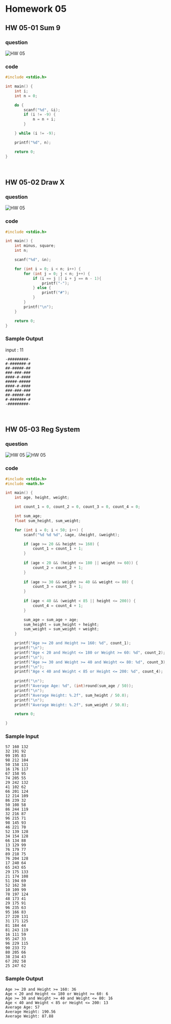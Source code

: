# Homework 05
## HW 05-01 Sum 9
### question
![HW 05](images/HW05-01.png)

### code
```c
#include <stdio.h>

int main() {
    int i;
    int n = 0;

    do {
        scanf("%d", &i);
        if (i != -9) {
            n = n + i;
        }

    } while (i != -9);

    printf("%d", n);

    return 0;
}
```
<br>


## HW 05-02 Draw X
### question
![HW 05](images/HW05-02.png)

### code
```c
#include <stdio.h>

int main() {
    int minus, square;
    int n;

    scanf("%d", &n);

    for (int i = 0; i < n; i++) {
        for (int j = 0; j < n; j++) {
            if (i == j || i + j == n - 1){
                printf("-");
            } else {
                printf("#");
            }
        }
        printf("\n");
    }

    return 0;
}
```

### Sample Output
input : 11
```
-#########-
#-#######-#
##-#####-##
###-###-###
####-#-####
#####-#####
####-#-####
###-###-###
##-#####-##
#-#######-#
-#########-
```

<br>


## HW 05-03 Reg System
### question
![HW 05](images/HW05-03.1.png)
![HW 05](images/HW05-03.2.png)


### code
```c
#include <stdio.h>
#include <math.h>

int main() {
    int age, height, weight;

    int count_1 = 0, count_2 = 0, count_3 = 0, count_4 = 0;

    int sum_age;
    float sum_height, sum_weight;

    for (int i = 0; i < 50; i++) {
        scanf("%d %d %d", &age, &height, &weight);

        if (age >= 20 && height >= 160) {
            count_1 = count_1 + 1;
        }
        
        if (age < 20 && (height <= 180 || weight >= 60)) {
            count_2 = count_2 + 1;
        }
        
        if (age >= 30 && weight >= 40 && weight <= 80) {
            count_3 = count_3 + 1;
        }
        
        if (age < 40 && (weight < 85 || height <= 200)) {
            count_4 = count_4 + 1;
        }

        sum_age = sum_age + age;
        sum_height = sum_height + height;
        sum_weight = sum_weight + weight;
    }

    printf("Age >= 20 and Height >= 160: %d", count_1);
    printf("\n");
    printf("Age < 20 and Height <= 180 or Weight >= 60: %d", count_2);
    printf("\n");
    printf("Age >= 30 and Weight >= 40 and Weight <= 80: %d", count_3);
    printf("\n");
    printf("Age < 40 and Weight < 85 or Height <= 200: %d", count_4);
    
    printf("\n");
    printf("Average Age: %d", (int)round(sum_age / 50));
    printf("\n");
    printf("Average Height: %.2f", sum_height / 50.0);
    printf("\n");
    printf("Average Weight: %.2f", sum_weight / 50.0);

    return 0;

}
```

### Sample Input
```
57 160 132
32 191 92
99 195 83
98 212 104
50 158 131
16 176 117
67 158 95
74 205 55
29 242 132
41 102 62
66 201 124
12 214 109
86 239 32
50 108 58
86 244 119
32 216 87
96 215 71
98 145 93
46 221 70
52 139 128
34 154 128
66 134 88
13 129 99
76 179 77
89 218 75
76 204 128
17 240 64
65 243 65
29 175 133
21 174 108
51 194 69
52 162 38
10 109 99
78 197 124
48 173 41
29 175 91
96 235 63
95 166 83
27 220 131
31 171 125
81 184 44
81 243 119
16 111 59
95 247 33
96 229 115
90 233 72
80 205 66
38 234 43
67 202 58
25 247 62
```

### Sample Output
```
Age >= 20 and Height >= 160: 36
Age < 20 and Height <= 180 or Weight >= 60: 6
Age >= 30 and Weight >= 40 and Weight <= 80: 16
Age < 40 and Weight < 85 or Height <= 200: 13
Average Age: 57
Average Height: 190.56
Average Weight: 87.88
```
<br>


<!-- |**Information A**|**Information B**|
|:---:|:---:|
| Text1 <br/> Text2 |``` kfekfe``` |
| Text3 <br/> Text4 | |
 -->
